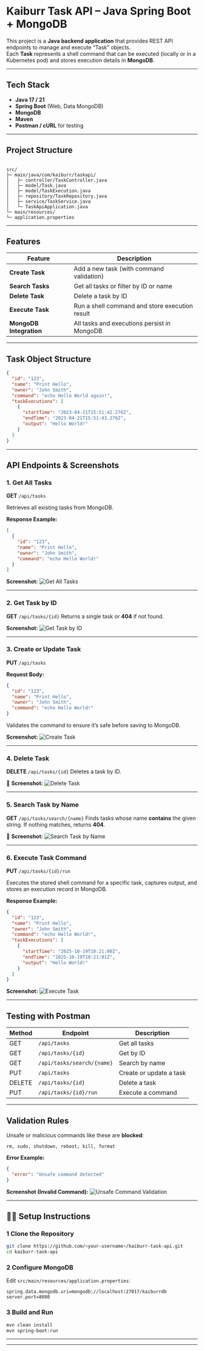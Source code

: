 # Kaiburr Task API – Java Spring Boot + MongoDB

This project is a **Java backend application** that provides REST API endpoints to manage and execute “Task” objects.  
Each **Task** represents a shell command that can be executed (locally or in a Kubernetes pod) and stores execution details in **MongoDB**.

---

## Tech Stack
- **Java 17 / 21**
- **Spring Boot** (Web, Data MongoDB)
- **MongoDB**
- **Maven**
- **Postman / cURL** for testing

---

## Project Structure
```

src/
├─ main/java/com/kaiburr/taskapi/
│   ├─ controller/TaskController.java
│   ├─ model/Task.java
│   ├─ model/TaskExecution.java
│   ├─ repository/TaskRepository.java
│   ├─ service/TaskService.java
│   └─ TaskApiApplication.java
└─ main/resources/
└─ application.properties

````

---

## Features

| Feature | Description |
|----------|--------------|
| **Create Task** | Add a new task (with command validation) |
| **Search Tasks** | Get all tasks or filter by ID or name |
| **Delete Task** | Delete a task by ID |
| **Execute Task** | Run a shell command and store execution result |
| **MongoDB Integration** | All tasks and executions persist in MongoDB |

---

##  Task Object Structure

```json
{
  "id": "123",
  "name": "Print Hello",
  "owner": "John Smith",
  "command": "echo Hello World again!",
  "taskExecutions": [
    {
      "startTime": "2023-04-21T15:51:42.276Z",
      "endTime": "2023-04-21T15:51:43.276Z",
      "output": "Hello World!"
    }
  ]
}
````

---

##  API Endpoints & Screenshots

###  1. Get All Tasks

**GET** `/api/tasks`

Retrieves all existing tasks from MongoDB.

**Response Example:**

```json
[
  {
    "id": "123",
    "name": "Print Hello",
    "owner": "John Smith",
    "command": "echo Hello World!"
  }
]
```

 **Screenshot:**
![Get All Tasks](https://github.com/Pranayande/Task-1/blob/main/Get%20all.png)

---

###  2. Get Task by ID

**GET** `/api/tasks/{id}`
Returns a single task or **404** if not found.

 **Screenshot:**
![Get Task by ID](https://github.com/Pranayande/Task-1/blob/main/GET%20BY%20ID.png)

---

###  3. Create or Update Task

**PUT** `/api/tasks`

**Request Body:**

```json
{
  "id": "123",
  "name": "Print Hello",
  "owner": "John Smith",
  "command": "echo Hello World!"
}
```

 Validates the command to ensure it’s safe before saving to MongoDB.

**Screenshot:**
![Create Task](https://github.com/Pranayande/Task-1/blob/main/ADD.png)

---

###  4. Delete Task

**DELETE** `/api/tasks/{id}`
Deletes a task by ID.

📸 **Screenshot:**
![Delete Task](https://github.com/Pranayande/Task-1/blob/main/Delete.png)

---

###  5. Search Task by Name

**GET** `/api/tasks/search/{name}`
Finds tasks whose name **contains** the given string.
If nothing matches, returns **404**.

📸 **Screenshot:**
![Search Task by Name](https://github.com/Pranayande/Task-1/blob/main/Search.png)

---

###  6. Execute Task Command

**PUT** `/api/tasks/{id}/run`

Executes the stored shell command for a specific task, captures output, and stores an execution record in MongoDB.

**Response Example:**

```json
{
  "id": "123",
  "name": "Print Hello",
  "owner": "John Smith",
  "command": "echo Hello World!",
  "taskExecutions": [
    {
      "startTime": "2025-10-19T10:21:00Z",
      "endTime": "2025-10-19T10:21:01Z",
      "output": "Hello World!"
    }
  ]
}
```

**Screenshot:**
![Execute Task](https://github.com/Pranayande/Task-1/blob/main/Execute.png)

---

##  Testing with Postman

| Method | Endpoint                   | Description             |
| ------ | -------------------------- | ----------------------- |
| GET    | `/api/tasks`               | Get all tasks           |
| GET    | `/api/tasks/{id}`          | Get by ID               |
| GET    | `/api/tasks/search/{name}` | Search by name          |
| PUT    | `/api/tasks`               | Create or update a task |
| DELETE | `/api/tasks/{id}`          | Delete a task           |
| PUT    | `/api/tasks/{id}/run`      | Execute a command       |

---

##  Validation Rules

Unsafe or malicious commands like these are **blocked**:

```
rm, sudo, shutdown, reboot, kill, format
```

**Error Example:**

```json
{
  "error": "Unsafe command detected"
}
```

 **Screenshot (Invalid Command):**
![Unsafe Command Validation](screenshots/invalid_command.png)

---

## 🧑‍💻 Setup Instructions

### 1️ Clone the Repository

```bash
git clone https://github.com/<your-username>/kaiburr-task-api.git
cd kaiburr-task-api
```

### 2️ Configure MongoDB

Edit `src/main/resources/application.properties`:

```properties
spring.data.mongodb.uri=mongodb://localhost:27017/kaiburrdb
server.port=8080
```

### 3️ Build and Run

```bash
mvn clean install
mvn spring-boot:run
```

---

---

